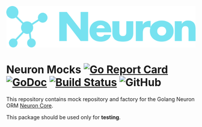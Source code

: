 ![Neuron Logo](logo.svg)

# Neuron Mocks [![Go Report Card](https://goreportcard.com/badge/github.com/neuronlabs/neuron-mocks)](https://goreportcard.com/report/github.com/neuronlabs/neuron-mocks) [![GoDoc](https://godoc.org/github.com/neuronlabs/neuron-mocks?status.svg)](https://godoc.org/github.com/neuronlabs/neuron-mocks) [![Build Status](https://travis-ci.com/neuronlabs/neuron-mocks.svg?branch=master)](https://travis-ci.com/neuronlabs/neuron-mocks) ![GitHub](https://img.shields.io/github/license/neuronlabs/neuron-mocks)

This repository contains mock repository and factory for the Golang Neuron ORM [Neuron Core](https://github.com/neuronlabs/neuron-core).

This package should be used only for **testing**.

